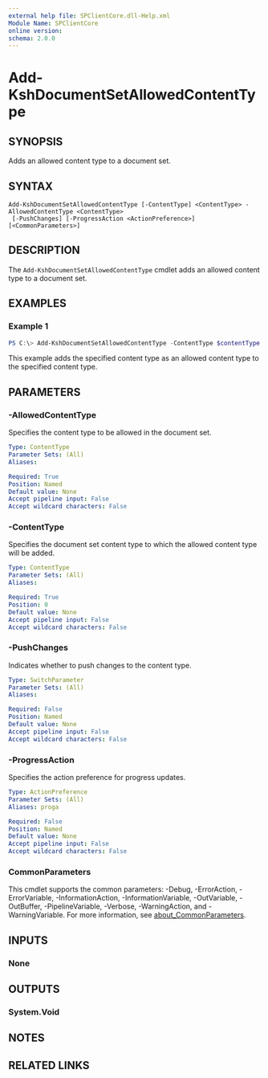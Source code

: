 ```yaml
---
external help file: SPClientCore.dll-Help.xml
Module Name: SPClientCore
online version:
schema: 2.0.0
---
```


# Add-KshDocumentSetAllowedContentType

## SYNOPSIS
Adds an allowed content type to a document set.

## SYNTAX

```
Add-KshDocumentSetAllowedContentType [-ContentType] <ContentType> -AllowedContentType <ContentType>
 [-PushChanges] [-ProgressAction <ActionPreference>] [<CommonParameters>]
```

## DESCRIPTION
The `Add-KshDocumentSetAllowedContentType` cmdlet adds an allowed content type to a document set.

## EXAMPLES

### Example 1
```powershell
PS C:\> Add-KshDocumentSetAllowedContentType -ContentType $contentType -AllowedContentType $allowedContentType
```

This example adds the specified content type as an allowed content type to the specified content type.

## PARAMETERS

### -AllowedContentType
Specifies the content type to be allowed in the document set.

```yaml
Type: ContentType
Parameter Sets: (All)
Aliases:

Required: True
Position: Named
Default value: None
Accept pipeline input: False
Accept wildcard characters: False
```

### -ContentType
Specifies the document set content type to which the allowed content type will be added.

```yaml
Type: ContentType
Parameter Sets: (All)
Aliases:

Required: True
Position: 0
Default value: None
Accept pipeline input: False
Accept wildcard characters: False
```

### -PushChanges
Indicates whether to push changes to the content type.

```yaml
Type: SwitchParameter
Parameter Sets: (All)
Aliases:

Required: False
Position: Named
Default value: None
Accept pipeline input: False
Accept wildcard characters: False
```

### -ProgressAction
Specifies the action preference for progress updates.

```yaml
Type: ActionPreference
Parameter Sets: (All)
Aliases: proga

Required: False
Position: Named
Default value: None
Accept pipeline input: False
Accept wildcard characters: False
```

### CommonParameters
This cmdlet supports the common parameters: -Debug, -ErrorAction, -ErrorVariable, -InformationAction, -InformationVariable, -OutVariable, -OutBuffer, -PipelineVariable, -Verbose, -WarningAction, and -WarningVariable. For more information, see [about_CommonParameters](http://go.microsoft.com/fwlink/?LinkID=113216).

## INPUTS

### None
## OUTPUTS

### System.Void
## NOTES

## RELATED LINKS


